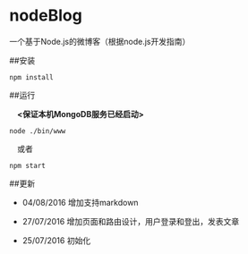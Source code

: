 # nodeBlog
一个基于Node.js的微博客（根据node.js开发指南）

##安装
```
npm install
```

##运行

&emsp;**<保证本机MongoDB服务已经启动>**

```
node ./bin/www
```

&emsp;或者

```
npm start
```

##更新

* 04/08/2016 增加支持markdown

* 27/07/2016 增加页面和路由设计，用户登录和登出，发表文章

* 25/07/2016 初始化
